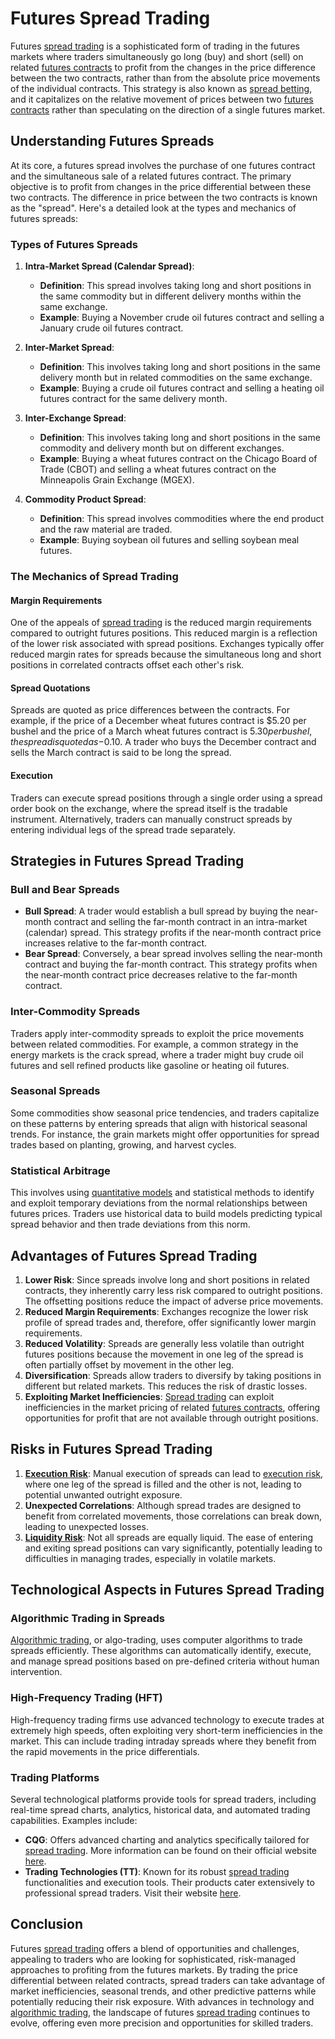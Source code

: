 # Futures Spread Trading

Futures [spread trading](../s/spread_trading.md) is a sophisticated form of trading in the futures markets where traders simultaneously go long (buy) and short (sell) on related [futures contracts](../f/futures_contracts.md) to profit from the changes in the price difference between the two contracts, rather than from the absolute price movements of the individual contracts. This strategy is also known as [spread betting](../s/spread_betting.md), and it capitalizes on the relative movement of prices between two [futures contracts](../f/futures_contracts.md) rather than speculating on the direction of a single futures market.

## Understanding Futures Spreads

At its core, a futures spread involves the purchase of one futures contract and the simultaneous sale of a related futures contract. The primary objective is to profit from changes in the price differential between these two contracts. The difference in price between the two contracts is known as the "spread". Here's a detailed look at the types and mechanics of futures spreads:

### Types of Futures Spreads

1. **Intra-Market Spread (Calendar Spread)**:
    - **Definition**: This spread involves taking long and short positions in the same commodity but in different delivery months within the same exchange.
    - **Example**: Buying a November crude oil futures contract and selling a January crude oil futures contract.
    
2. **Inter-Market Spread**:
    - **Definition**: This involves taking long and short positions in the same delivery month but in related commodities on the same exchange.
    - **Example**: Buying a crude oil futures contract and selling a heating oil futures contract for the same delivery month.
    
3. **Inter-Exchange Spread**:
    - **Definition**: This involves taking long and short positions in the same commodity and delivery month but on different exchanges.
    - **Example**: Buying a wheat futures contract on the Chicago Board of Trade (CBOT) and selling a wheat futures contract on the Minneapolis Grain Exchange (MGEX).

4. **Commodity Product Spread**: 
    - **Definition**: This spread involves commodities where the end product and the raw material are traded. 
    - **Example**: Buying soybean oil futures and selling soybean meal futures.

### The Mechanics of Spread Trading

#### Margin Requirements

One of the appeals of [spread trading](../s/spread_trading.md) is the reduced margin requirements compared to outright futures positions. This reduced margin is a reflection of the lower risk associated with spread positions. Exchanges typically offer reduced margin rates for spreads because the simultaneous long and short positions in correlated contracts offset each other's risk.

#### Spread Quotations

Spreads are quoted as price differences between the contracts. For example, if the price of a December wheat futures contract is $5.20 per bushel and the price of a March wheat futures contract is $5.30 per bushel, the spread is quoted as -$0.10. A trader who buys the December contract and sells the March contract is said to be long the spread.

#### Execution

Traders can execute spread positions through a single order using a spread order book on the exchange, where the spread itself is the tradable instrument. Alternatively, traders can manually construct spreads by entering individual legs of the spread trade separately.

## Strategies in Futures Spread Trading

### Bull and Bear Spreads

- **Bull Spread**: A trader would establish a bull spread by buying the near-month contract and selling the far-month contract in an intra-market (calendar) spread. This strategy profits if the near-month contract price increases relative to the far-month contract.
- **Bear Spread**: Conversely, a bear spread involves selling the near-month contract and buying the far-month contract. This strategy profits when the near-month contract price decreases relative to the far-month contract.

### Inter-Commodity Spreads

Traders apply inter-commodity spreads to exploit the price movements between related commodities. For example, a common strategy in the energy markets is the crack spread, where a trader might buy crude oil futures and sell refined products like gasoline or heating oil futures.

### Seasonal Spreads

Some commodities show seasonal price tendencies, and traders capitalize on these patterns by entering spreads that align with historical seasonal trends. For instance, the grain markets might offer opportunities for spread trades based on planting, growing, and harvest cycles.

### Statistical Arbitrage

This involves using [quantitative models](../q/quantitative_models.md) and statistical methods to identify and exploit temporary deviations from the normal relationships between futures prices. Traders use historical data to build models predicting typical spread behavior and then trade deviations from this norm.

## Advantages of Futures Spread Trading

1. **Lower Risk**: Since spreads involve long and short positions in related contracts, they inherently carry less risk compared to outright positions. The offsetting positions reduce the impact of adverse price movements.
2. **Reduced Margin Requirements**: Exchanges recognize the lower risk profile of spread trades and, therefore, offer significantly lower margin requirements.
3. **Reduced Volatility**: Spreads are generally less volatile than outright futures positions because the movement in one leg of the spread is often partially offset by movement in the other leg.
4. **Diversification**: Spreads allow traders to diversify by taking positions in different but related markets. This reduces the risk of drastic losses.
5. **Exploiting Market Inefficiencies**: [Spread trading](../s/spread_trading.md) can exploit inefficiencies in the market pricing of related [futures contracts](../f/futures_contracts.md), offering opportunities for profit that are not available through outright positions.

## Risks in Futures Spread Trading

1. **[Execution Risk](../e/execution_risk.md)**: Manual execution of spreads can lead to [execution risk](../e/execution_risk.md), where one leg of the spread is filled and the other is not, leading to potential unwanted outright exposure.
2. **Unexpected Correlations**: Although spread trades are designed to benefit from correlated movements, those correlations can break down, leading to unexpected losses.
3. **[Liquidity Risk](../l/liquidity_risk.md)**: Not all spreads are equally liquid. The ease of entering and exiting spread positions can vary significantly, potentially leading to difficulties in managing trades, especially in volatile markets.

## Technological Aspects in Futures Spread Trading

### Algorithmic Trading in Spreads

[Algorithmic trading](../a/algorithmic_trading.md), or algo-trading, uses computer algorithms to trade spreads efficiently. These algorithms can automatically identify, execute, and manage spread positions based on pre-defined criteria without human intervention.

### High-Frequency Trading (HFT)

High-frequency trading firms use advanced technology to execute trades at extremely high speeds, often exploiting very short-term inefficiencies in the market. This can include trading intraday spreads where they benefit from the rapid movements in the price differentials.

### Trading Platforms

Several technological platforms provide tools for spread traders, including real-time spread charts, analytics, historical data, and automated trading capabilities. Examples include:

- **CQG**: Offers advanced charting and analytics specifically tailored for [spread trading](../s/spread_trading.md). More information can be found on their official website [here](https://www.cqg.com).
- **Trading Technologies (TT)**: Known for its robust [spread trading](../s/spread_trading.md) functionalities and execution tools. Their products cater extensively to professional spread traders. Visit their website [here](https://www.tradingtechnologies.com).

## Conclusion

Futures [spread trading](../s/spread_trading.md) offers a blend of opportunities and challenges, appealing to traders who are looking for sophisticated, risk-managed approaches to profiting from the futures markets. By trading the price differential between related contracts, spread traders can take advantage of market inefficiencies, seasonal trends, and other predictive patterns while potentially reducing their risk exposure. With advances in technology and [algorithmic trading](../a/algorithmic_trading.md), the landscape of futures [spread trading](../s/spread_trading.md) continues to evolve, offering even more precision and opportunities for skilled traders.
